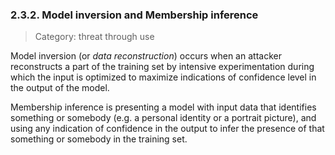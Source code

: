 ### 2.3.2. Model inversion and Membership inference
>Category: threat through use  

Model inversion (or _data reconstruction_) occurs when an attacker reconstructs a part of the training set by intensive experimentation during which the input is optimized to maximize indications of confidence level in the output of the model.
  
Membership inference is presenting a model with input data that identifies something or somebody (e.g. a personal identity or a portrait picture), and using any indication of confidence in the output to infer the presence of that something or somebody in the training set.


